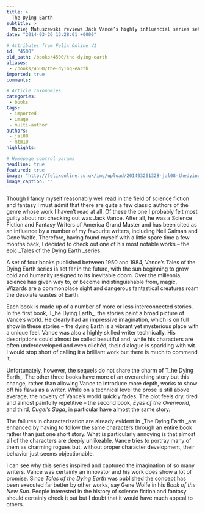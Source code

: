 ```yaml
---
title: >
  The Dying Earth
subtitle: >
  Maciej Matuszewski reviews Jack Vance’s highly influencial series set far in the future on a dying planet Earth
date: "2014-03-26 13:28:01 +0000"

# Attributes from Felix Online V1
id: "4500"
old_path: /books/4500/the-dying-earth
aliases:
 - /books/4500/the-dying-earth
imported: true
comments:

# Article Taxonomies
categories:
 - books
tags:
 - imported
 - image
 - multi-author
authors:
 - jal08
 - mtm10
highlights:

# Homepage control params
headline: true
featured: true
image: "http://felixonline.co.uk/img/upload/201403261328-jal08-thedyingearth.jpg"
image_caption: ""
---
```


Though I fancy myself reasonably well read in the field of science fiction and fantasy I must admit that there are quite a few classic authors of the genre whose work I haven’t read at all. Of these the one I probably felt most guilty about not checking out was Jack Vance. After all, he was a Science Fiction and Fantasy Writers of America Grand Master and has been cited as an influence by a number of my favourite writers, including Neil Gaiman and Gene Wolfe. Therefore, having found myself with a little spare time a few months back, I decided to check out one of his most notable works – the epic _Tales of the Dying Earth _series.

A set of four books published between 1950 and 1984, Vance’s Tales of the Dying Earth series is set far in the future, with the sun beginning to grow cold and humanity resigned to its inevitable doom. Over the millennia, science has given way to, or become indistinguishable from, magic. Wizards are a commonplace sight and dangerous fantastical creatures roam the desolate wastes of Earth.

Each book is made up of a number of more or less interconnected stories. In the first book, T_he Dying Earth_, the stories paint a broad picture of Vance’s world. He clearly had an impressive imagination, which is on full show in these stories – the dying Earth is a vibrant yet mysterious place with a unique feel. Vance was also a highly skilled writer technically. His descriptions could almost be called beautiful and, while his characters are often underdeveloped and even clichéd, their dialogue is sparkling with wit. I would stop short of calling it a brilliant work but there is much to commend it.

Unfortunately, however, the sequels do not share the charm of T_he Dying Earth_. The other three books have more of an overarching story but this change, rather than allowing Vance to introduce more depth, works to show off his flaws as a writer. While on a technical level the prose is still above average, the novelty of Vance’s world quickly fades. The plot feels dry, tired and almost painfully repetitive – the second book, _Eyes of the Overworld_, and third, _Cugel’s Saga_, in particular have almost the same story.

The failures in characterization are already evident in _The Dying Earth _are enhanced by having to follow the same characters through an entire book rather than just one short story. What is particularly annoying is that almost all of the characters are deeply unlikeable. Vance tries to portray many of them as charming rogues but, without proper character development, their behavior just seems objectionable.

I can see why this series inspired and captured the imagination of so many writers. Vance was certainly an innovator and his work does show a lot of promise. Since _Tales of the Dying Earth_ was published the concept has been executed far better by other works, say Gene Wolfe in his _Book of the New Sun_. People interested in the history of science fiction and fantasy should certainly check it out but I doubt that it would have much appeal to others.
